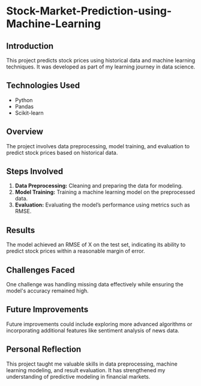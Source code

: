 # Stock-Market-Prediction-using-Machine-Learning
## Introduction
This project predicts stock prices using historical data and machine learning techniques. It was developed as part of my learning journey in data science.

## Technologies Used
- Python
- Pandas
- Scikit-learn

## Overview
The project involves data preprocessing, model training, and evaluation to predict stock prices based on historical data.

## Steps Involved
1. **Data Preprocessing:** Cleaning and preparing the data for modeling.
2. **Model Training:** Training a machine learning model on the preprocessed data.
3. **Evaluation:** Evaluating the model’s performance using metrics such as RMSE.

## Results
The model achieved an RMSE of X on the test set, indicating its ability to predict stock prices within a reasonable margin of error.

## Challenges Faced
One challenge was handling missing data effectively while ensuring the model's accuracy remained high.

## Future Improvements
Future improvements could include exploring more advanced algorithms or incorporating additional features like sentiment analysis of news data.

## Personal Reflection
This project taught me valuable skills in data preprocessing, machine learning modeling, and result evaluation. It has strengthened my understanding of predictive modeling in financial markets.
